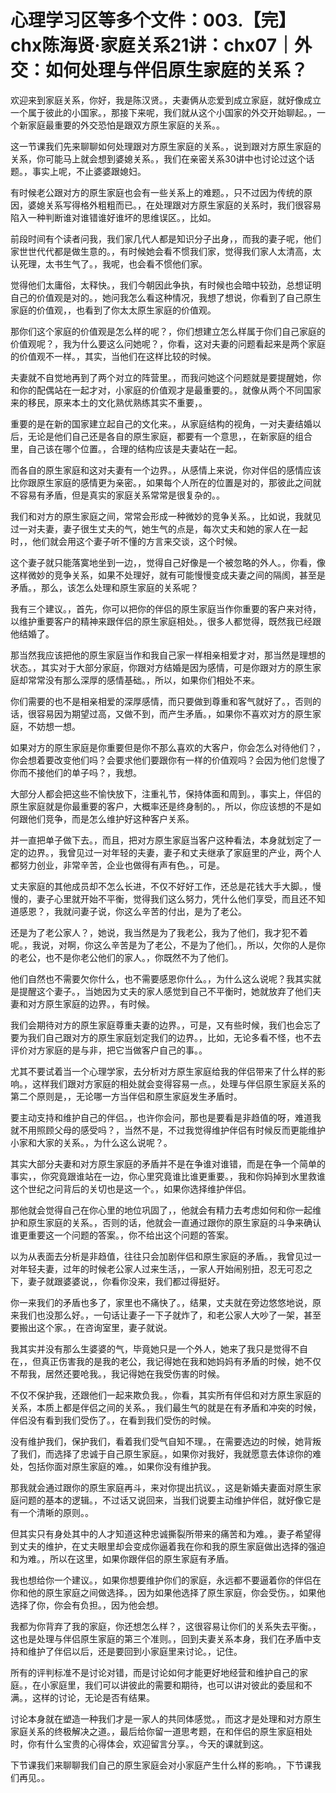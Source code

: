 # 心理学习区等多个文件：003.【完】chx陈海贤·家庭关系21讲：chx07｜外交：如何处理与伴侣原生家庭的关系？

欢迎来到家庭关系，你好，我是陈汉贤。，夫妻俩从恋爱到成立家庭，就好像成立一个属于彼此的小国家。，那接下来呢，我们就从这个小国家的外交开始聊起。，一个新家庭最重要的外交恐怕是跟双方原生家庭的关系。。

这一节课我们先来聊聊如何处理跟对方原生家庭的关系。，说到跟对方原生家庭的关系，你可能马上就会想到婆媳关系。，我们在亲密关系30讲中也讨论过这个话题。，事实上呢，不止婆婆跟媳妇。

有时候老公跟对方的原生家庭也会有一些关系上的难题。，只不过因为传统的原因，婆媳关系写得格外粗粗而已。，在处理跟对方原生家庭的关系时，我们很容易陷入一种判断谁对谁错谁好谁坏的思维误区。，比如。

前段时间有个读者问我，我们家几代人都是知识分子出身，，而我的妻子呢，他们家世世代代都是做生意的。，有时候她会看不惯我们家，觉得我们家人太清高，太认死理，太书生气了。，我呢，也会看不惯他们家。

觉得他们太庸俗，太释快。，我们今朝因此争执，有时候也会暗中较劲，总想证明自己的价值观是对的。，她问我怎么看这种情况，我想了想说，你看到了自己原生家庭的价值观，，也看到了你太太原生家庭的价值观。

那你们这个家庭的价值观是怎么样的呢？，你们想建立怎么样属于你们自己家庭的价值观呢？，我为什么要这么问她呢？，你看，这对夫妻的问题看起来是两个家庭的价值观不一样。，其实，当他们在这样比较的时候。

夫妻就不自觉地再到了两个对立的阵营里。，而我问她这个问题就是要提醒她，你和你的配偶站在一起才对，小家庭的价值观才是最重要的。，就像从两个不同国家来的移民，原来本土的文化熟优熟练其实不重要，。

重要的是在新的国家建立起自己的文化来。，从家庭结构的视角，一对夫妻结婚以后，无论是他们自己还是各自的原生家庭，都要有一个意思，，在新家庭的组合里，自己该在哪个位置。，合理的结构应该是夫妻站在一起。

而各自的原生家庭和这对夫妻有一个边界。，从感情上来说，你对伴侣的感情应该比你跟原生家庭的感情更为亲密。，如果每个人所在的位置是对的，那彼此之间就不容易有矛盾，但是真实的家庭关系常常是很复杂的。。

我们和对方的原生家庭之间，常常会形成一种微妙的竞争关系。，比如说，我就见过一对夫妻，妻子很生丈夫的气，她生气的点是，每次丈夫和她的家人在一起时，，他们就会用这个妻子听不懂的方言来交谈，这个时候。

这个妻子就只能落寞地坐到一边，，觉得自己好像是一个被忽略的外人。，你看，像这样微妙的竞争关系，如果不处理好，就有可能慢慢变成夫妻之间的隔阂，甚至是矛盾。，那么，该怎么处理和原生家庭的关系呢？

我有三个建议。，首先，你可以把你的伴侣的原生家庭当作你重要的客户来对待，以维护重要客户的精神来跟伴侣的原生家庭相处。，很多人都觉得，既然我已经跟他结婚了。

那当然我应该把他的原生家庭当作和我自己家一样相亲相爱才对，那当然是理想的状态。，其实对于大部分家庭，你跟对方结婚是因为感情，可是你跟对方的原生家庭却常常没有那么深厚的感情基础。，所以，如果你们相处不来。

你们需要的也不是相亲相爱的深厚感情，而只要做到尊重和客气就好了。，否则的话，很容易因为期望过高，又做不到，而产生矛盾。，如果你不喜欢对方的原生家庭，不妨想一想。

如果对方的原生家庭是你重要但是你不那么喜欢的大客户，你会怎么对待他们？，你会想着要改变他们吗？会要求他们要跟你有一样的价值观吗？会因为他们怠慢了你而不接他们的单子吗？，我想。

大部分人都会把这些不愉快放下，注重礼节，保持体面和周到。，事实上，伴侣的原生家庭就是你最重要的客户，大概率还是终身制的。，所以，你应该想的不是如何跟他们竞争，而是怎么维护好这种客户关系。

并一直把单子做下去。，而且，把对方原生家庭当客户这种看法，本身就划定了一定的边界。，我曾见过一对年轻的夫妻，妻子和丈夫继承了家庭里的产业，两个人都努力创业，非常辛苦，企业也做得有声有色。，可是。

丈夫家庭的其他成员却不怎么长进，不仅不好好工作，还总是花钱大手大脚。，慢慢的，妻子心里就开始不平衡，觉得我们这么努力，凭什么他们享受，而且还不知道感恩？，我就问妻子说，你这么辛苦的付出，是为了老公。

还是为了老公家人？，她说，我当然是为了我老公，我为了他们，我才犯不着呢。，我说，对啊，你这么辛苦是为了老公，不是为了他们。，所以，欠你的人是你的老公，也不是你老公他们的家人。，你既然不为了他们。

他们自然也不需要欠你什么，也不需要感恩你什么。，为什么这么说呢？我其实就是提醒这个妻子。，当她因为丈夫的家人感觉到自己不平衡时，她就放弃了他们夫妻和对方原生家庭的边界。，有时候。

我们会期待对方的原生家庭尊重夫妻的边界。，可是，又有些时候，我们也会忘了要为我们自己跟对方的原生家庭划定我们的边界。，比如，无论多看不怪，也不去评价对方家庭的是与非，把它当做客户自己的事。。

尤其不要试着当一个心理学家，去分析对方原生家庭给我的伴侣带来了什么样的影响。，这样我们跟对方家庭的相处就会变得容易一点。，处理与伴侣原生家庭关系的第二个原则是，，无论哪一方当伴侣和原生家庭发生矛盾时。

要主动支持和维护自己的伴侣。，也许你会问，那也是要看是非趋值的呀，难道我就不用照顾父母的感受吗？，当然不是，不过我觉得维护伴侣有时候反而更能维护小家和大家的关系。，为什么这么说呢？。

其实大部分夫妻和对方原生家庭的矛盾并不是在争谁对谁错，而是在争一个简单的事实，，你究竟跟谁站在一边，你心里究竟谁比谁更重要。，我和你妈掉到水里救谁这个世纪之问背后的关切也是这一个。，如果你选择维护伴侣。

那他就会觉得自己在你心里的地位巩固了，，他就会有精力去考虑如何和你一起维护和原生家庭的关系。，否则的话，他就会一直通过跟你的原生家庭的斗争来确认谁更重要这一个问题的答案。，你不给出这个问题的答案。

以为从表面去分析是非趋值，往往只会加剧伴侣和原生家庭的矛盾。，我曾见过一对年轻夫妻，过年的时候老公家人过来生活，，一家人开始闹别扭，忍无可忍之下，妻子就跟婆婆说，，你看你没来，我们都过得挺好。

你一来我们的矛盾也多了，家里也不痛快了。，结果，丈夫就在旁边悠悠地说，原来我们也没那么好。，一句话让妻子一下子就炸了，和老公家人大吵了一架，甚至要搬出这个家。，在咨询室里，妻子就说。

我其实并没有那么生婆婆的气，毕竟她只是一个外人，她来了我只是觉得不自在，，但真正伤害我的是我的老公，我记得她在我和她妈妈有矛盾的时候，她不仅不帮我，居然还要呛我。，我记得她在我受伤害的时候。

不仅不保护我，还跟他们一起来欺负我。，你看，其实所有伴侣和对方原生家庭的关系，本质上都是伴侣之间的关系。，我们最生气的就是在有矛盾和冲突的时候，伴侣没有看到我们受伤了。，在看到我们受伤的时候。

没有维护我们，保护我们，看着我们受气自知不理。，在需要选边的时候，她背叛了我们，而选择了忠诚于自己原生家庭。，如果你对我好，我就愿意去体谅你的难处，包括你面对原生家庭的难。，如果你没有维护我。

那我就会通过跟你的原生家庭再斗，来对你提出抗议。，这是新婚夫妻面对原生家庭问题的基本的逻辑。，不过话又说回来，当我们说要主动维护伴侣，就好像它是有一个清晰的原则。。

但其实只有身处其中的人才知道这种忠诚撕裂所带来的痛苦和为难。，妻子希望得到丈夫的维护，在丈夫眼里却会变成你逼着我在你和我的原生家庭做出选择的强迫和为难。，所以在这里，如果你跟伴侣的原生家庭有矛盾。

我也想给你一个建议。，如果你想要维护你们的家庭，永远都不要逼着你的伴侣在你和他的原生家庭之间做选择。，因为如果他选择了原生家庭，你会受伤。，如果他选择了你，你会有负担。，因为他会想。

我都为你背弃了我的家庭，你还想怎么样？，这很容易让你们的关系失去平衡。，这也是处理与伴侣原生家庭的第三个准则。，回到夫妻关系本身，我们在矛盾中支持和维护了伴侣以后，还是要回到小家庭里来讨论。，记住。

所有的评判标准不是讨论对错，而是讨论如何才能更好地经营和维护自己的家庭。，在小家庭里，我们可以讲彼此的需要和期待，也可以讲对彼此的委屈和不满。，这样的讨论，无论是否有结果。

讨论本身就在塑造一种我们才是一家人的共同体感觉。，而这才是处理和对方原生家庭关系的终极解决之道。，最后给你留一道思考题，在和伴侣的原生家庭相处时，你有什么宝贵的心得体会，欢迎留言分享。，今天的课就到这。

下节课我们来聊聊我们自己的原生家庭会对小家庭产生什么样的影响。，下节课我们再见。。